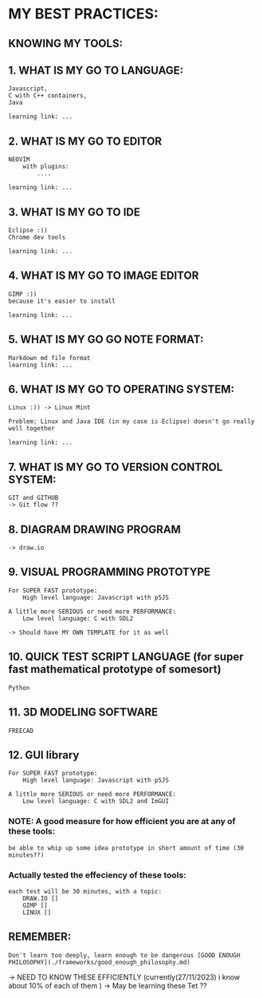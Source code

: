 # MY BEST PRACTICES: 

## KNOWING MY TOOLS: 
## 1. WHAT IS MY GO TO LANGUAGE: 
    Javascript,  
    C with C++ containers, 
    Java 

    learning link: ... 

## 2. WHAT IS MY GO TO EDITOR 
    NEOVIM
        with plugins: 
            .... 

    learning link: ... 

## 3. WHAT IS MY GO TO IDE
    Eclipse :)) 
    Chrome dev tools 

    learning link: ... 


## 4. WHAT IS MY GO TO IMAGE EDITOR 
    GIMP :))
    because it's easier to install 

    learning link: ... 

## 5. WHAT IS MY GO GO NOTE FORMAT: 
    Markdown md file format
    learning link: ... 

## 6. WHAT IS MY GO TO OPERATING SYSTEM: 
    Linux :)) -> Linux Mint 

    Problem: Linux and Java IDE (in my case is Eclipse) doesn't go really well together  

    learning link: ... 

## 7. WHAT IS MY GO TO VERSION CONTROL SYSTEM: 
    GIT and GITHUB
    -> Git flow ?? 

## 8. DIAGRAM DRAWING PROGRAM
    -> draw.io 

## 9. VISUAL PROGRAMMING PROTOTYPE
    For SUPER FAST prototype: 
        High level language: Javascript with p5JS 

    A little more SERIOUS or need more PERFORMANCE: 
        Low level language: C with SDL2 

    -> Should have MY OWN TEMPLATE for it as well 

## 10. QUICK TEST SCRIPT LANGUAGE (for super fast mathematical prototype of somesort)
    Python

## 11. 3D MODELING SOFTWARE
    FREECAD

## 12. GUI library
    For SUPER FAST prototype: 
        High level language: Javascript with p5JS 

    A little more SERIOUS or need more PERFORMANCE: 
        Low level language: C with SDL2 and ImGUI


### NOTE: A good measure for how efficient you are at any of these tools: 
    be able to whip up some idea prototype in short amount of time (30 minutes??)


### Actually tested the effeciency of these tools: 
    each test will be 30 minutes, with a topic: 
        DRAW.IO []
        GIMP []
        LINUX []


## REMEMBER: 
    Don't learn too deeply, learn enough to be dangerous [GOOD ENOUGH PHILOSOPHY](./frameworks/good_enough_philosophy.md)

-> NEED TO KNOW THESE EFFICIENTLY (currently(27/11/2023) i know about 10% of each of them ) 
    -> May be learning these Tet ?? 
